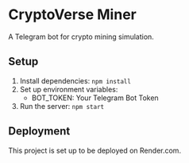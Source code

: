 # CryptoVerse Miner

A Telegram bot for crypto mining simulation.

## Setup

1. Install dependencies: `npm install`
2. Set up environment variables:
   - BOT_TOKEN: Your Telegram Bot Token
3. Run the server: `npm start`

## Deployment

This project is set up to be deployed on Render.com.